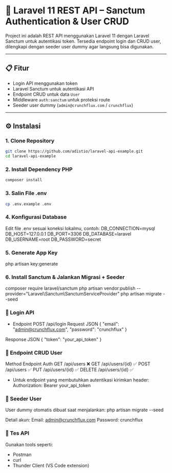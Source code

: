 # 🚀 Laravel 11 REST API – Sanctum Authentication & User CRUD

Project ini adalah REST API menggunakan Laravel 11 dengan Laravel Sanctum untuk autentikasi token. Tersedia endpoint login dan CRUD user, dilengkapi dengan seeder user dummy agar langsung bisa digunakan.

---

## 📋 Fitur

- Login API menggunakan token
- Laravel Sanctum untuk autentikasi API
- Endpoint CRUD untuk data `User`
- Middleware `auth:sanctum` untuk proteksi route
- Seeder user dummy (`admin@crunchflux.com` / `crunchflux`)

---

## ⚙️ Instalasi

### 1. Clone Repository

```bash
git clone https://github.com/adistio/laravel-api-example.git
cd laravel-api-example
```

### 2. Install Dependency PHP

```bash
composer install
```

### 3. Salin File .env
```bash
cp .env.example .env
```

### 4. Konfigurasi Database
Edit file .env sesuai koneksi lokalmu, contoh:
DB_CONNECTION=mysql
DB_HOST=127.0.0.1
DB_PORT=3306
DB_DATABASE=laravel
DB_USERNAME=root
DB_PASSWORD=secret

### 5. Generate App Key
php artisan key:generate

### 6. Install Sanctum & Jalankan Migrasi + Seeder
composer require laravel/sanctum
php artisan vendor:publish --provider="Laravel\Sanctum\SanctumServiceProvider"
php artisan migrate --seed

### 🔐 Login API
- Endpoint
POST /api/login
Request JSON
{
  "email": "admin@crunchflux.com",
  "password": "crunchflux"
}

Response JSON
{
  "token": "your_api_token"
}

### 📡 Endpoint CRUD User
Method	Endpoint	Auth
GET	/api/users	❌
GET	/api/users/{id}	✅
POST /api/users	✅
PUT	/api/users/{id}	✅
DELETE /api/users/{id}	✅

- Untuk endpoint yang membutuhkan autentikasi kirimkan header:
Authorization: Bearer your_api_token

### 👤 Seeder User
User dummy otomatis dibuat saat menjalankan:
php artisan migrate --seed

Detail akun:
Email: admin@crunchflux.com
Password: crunchflux

### 🧪 Tes API
Gunakan tools seperti:
- Postman
- curl
- Thunder Client (VS Code extension)

